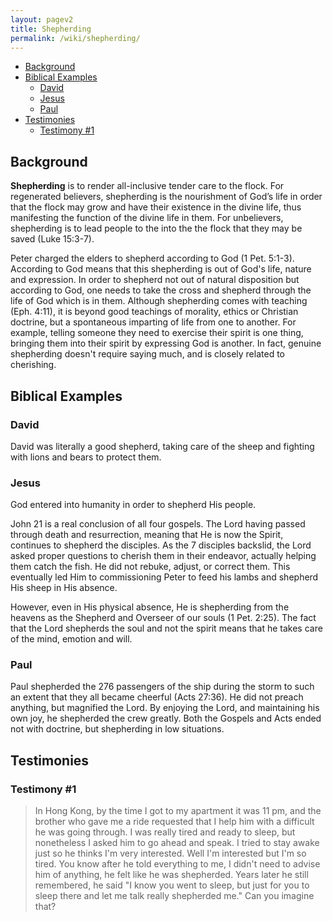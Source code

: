 ```yaml
---
layout: pagev2
title: Shepherding
permalink: /wiki/shepherding/
---
```

- [Background](#background)
- [Biblical Examples](#biblical-examples)
  - [David](#david)
  - [Jesus](#jesus)
  - [Paul](#paul)
- [Testimonies](#testimonies)
  - [Testimony #1](#testimony-1)

## Background

**Shepherding** is to render all-inclusive tender care to the flock. For regenerated believers, shepherding is the nourishment of God’s life in order that the flock may grow and have their existence in the divine life, thus manifesting the function of the divine life in them. For unbelievers, shepherding is to lead people to the into the the flock that they may be saved (Luke 15:3-7).

Peter charged the elders to shepherd according to God (1 Pet. 5:1-3). According to God means that this shepherding is out of God's life, nature and expression. In order to shepherd not out of natural disposition but according to God, one needs to take the cross and shepherd through the life of God which is in them. Although shepherding comes with teaching (Eph. 4:11), it is beyond good teachings of morality, ethics or Christian doctrine, but a spontaneous imparting of life from one to another. For example, telling someone they need to exercise their spirit is one thing, bringing them into their spirit by expressing God is another. In fact, genuine shepherding doesn't require saying much, and is closely related to cherishing.

## Biblical Examples

### David

David was literally a good shepherd, taking care of the sheep and fighting with lions and bears to protect them.

### Jesus

God entered into humanity in order to shepherd His people. 

John 21 is a real conclusion of all four gospels. The Lord having passed through death and resurrection, meaning that He is now the Spirit, continues to shepherd the disciples. As the 7 disciples backslid, the Lord asked proper questions to cherish them in their endeavor, actually helping them catch the fish. He did not rebuke, adjust, or correct them. This eventually led Him to commissioning Peter to feed his lambs and shepherd His sheep in His absence.

However, even in His physical absence, He is shepherding from the heavens as the Shepherd and Overseer of our souls (1 Pet. 2:25). The fact that the Lord shepherds the soul and not the spirit means that he takes care of the mind, emotion and will.

### Paul

Paul shepherded the 276 passengers of the ship during the storm to such an extent that they all became cheerful (Acts 27:36). He did not preach anything, but magnified the Lord. By enjoying the Lord, and maintaining his own joy, he shepherded the crew greatly. Both the Gospels and Acts ended not with doctrine, but shepherding in low situations. 

## Testimonies

### Testimony #1

> In Hong Kong, by the time I got to my apartment it was 11 pm, and the brother who gave me a ride requested that I help him with a difficult he was going through. I was really tired and ready to sleep, but nonetheless I asked him to go ahead and speak. I tried to stay awake just so he thinks I'm very interested. Well I'm interested but I'm so tired. You know after he told everything to me, I didn't need to advise him of anything, he felt like he was shepherded. Years later he still remembered, he said "I know you went to sleep, but just for you to sleep there and let me talk really shepherded me." Can you imagine that? 